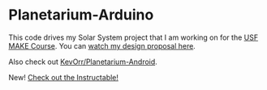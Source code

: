 # Planetarium-Arduino

This code drives my Solar System project that I am working on for the [USF MAKE Course][MAKE Course Site]. You can [watch my design proposal here][Design Proposal].

Also check out [KevOrr/Planetarium-Android][Planetarium-Android].

New! [Check out the Instructable!](http://www.instructables.com/id/Bluetooth-Enabled-Planetarium/)


[MAKE Course Site]: http://makecourse.com/
[Design Proposal]: https://www.youtube.com/watch?v=4YG-13xZQ5k
[Planetarium-Android]: https://github.com/KevOrr/Planetarium-Android
